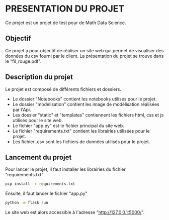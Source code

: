 # PRESENTATION DU PROJET

Ce projet est un projet de test pour de Math Data Science.

## Objectif 

Ce projet a pour objectif de réaliser un site web qui permet de visualiser des données du csv fourni par le client.
La présentation du projet se trouve dans le "fil_rouge.pdf".

## Description du projet

Le projet est composé de différents fichiers et dossiers.

- Le dossier "Notebooks" contient les notebooks utilisés pour le projet.
- Le dossier "modelisation" contient les image de modélisation réalisées par l'Api.
- Les dossier "static" et "templates" contiennent les fichiers html, css et js utilisés pour le site web.
- Le fichier "app.py" est le fichier principal du site web.
- Le fichier "requirements.txt" contient les librairies utilisées pour le projet.
- Les fichier .csv sont les fichiers de données utilisés pour le projet.

## Lancement du projet

Pour lancer le projet, il faut installer les librairies du fichier "requirements.txt"
```bash
pip install -r requirements.txt
```
Ensuite, il faut lancer le fichier "app.py"
```bash
python -m flask run
```
Le site web est alors accessible à l'adresse "http://127.0.0.1:5000/".
